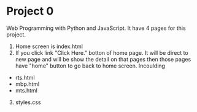 # Project 0

Web Programming with Python and JavaScript.
It have 4 pages for this project. 
1. Home screen is index.html
2. If you click link "Click Here." botton of home page. It will be direct to new page and will be show the detail on that pages then those pages have "home" button to go back to home screen.
Incoulding 
  - rts.html
  - mbp.html
  - mts.html
3. styles.css 

